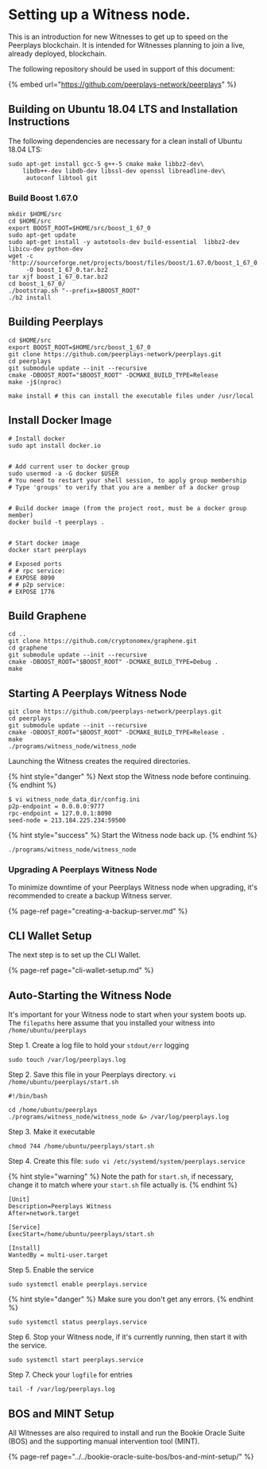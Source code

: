 # Setting up a Witness node.

This is an introduction for new Witnesses to get up to speed on the Peerplays blockchain. It is intended for Witnesses planning to join a live, already deployed, blockchain.

The following repository should be used in support of this document:

{% embed url="https://github.com/peerplays-network/peerplays" %}

## Building on Ubuntu 18.04 LTS and Installation Instructions

The following dependencies are necessary for a clean install of Ubuntu 18.04 LTS:

```text
sudo apt-get install gcc-5 g++-5 cmake make libbz2-dev\
    libdb++-dev libdb-dev libssl-dev openssl libreadline-dev\
     autoconf libtool git
```

### Build Boost 1.67.0

```text
mkdir $HOME/src
cd $HOME/src
export BOOST_ROOT=$HOME/src/boost_1_67_0
sudo apt-get update
sudo apt-get install -y autotools-dev build-essential  libbz2-dev libicu-dev python-dev
wget -c 'http://sourceforge.net/projects/boost/files/boost/1.67.0/boost_1_67_0.tar.bz2/download'\
     -O boost_1_67_0.tar.bz2
tar xjf boost_1_67_0.tar.bz2
cd boost_1_67_0/
./bootstrap.sh "--prefix=$BOOST_ROOT"
./b2 install
```

## Building Peerplays

```text
cd $HOME/src
export BOOST_ROOT=$HOME/src/boost_1_67_0
git clone https://github.com/peerplays-network/peerplays.git
cd peerplays
git submodule update --init --recursive
cmake -DBOOST_ROOT="$BOOST_ROOT" -DCMAKE_BUILD_TYPE=Release
make -j$(nproc)

make install # this can install the executable files under /usr/local
```

## Install Docker Image

```text
# Install docker
sudo apt install docker.io


# Add current user to docker group
sudo usermod -a -G docker $USER
# You need to restart your shell session, to apply group membership
# Type 'groups' to verify that you are a member of a docker group


# Build docker image (from the project root, must be a docker group member)
docker build -t peerplays .


# Start docker image
docker start peerplays

# Exposed ports
# # rpc service:
# EXPOSE 8090
# # p2p service:
# EXPOSE 1776
```

## Build Graphene

```text
cd ..
git clone https://github.com/cryptonomex/graphene.git
cd graphene
git submodule update --init --recursive
cmake -DBOOST_ROOT="$BOOST_ROOT" -DCMAKE_BUILD_TYPE=Debug .
make 
```

## Starting A Peerplays Witness Node

```text
git clone https://github.com/peerplays-network/peerplays.git
cd peerplays
git submodule update --init --recursive
cmake -DBOOST_ROOT="$BOOST_ROOT" -DCMAKE_BUILD_TYPE=Release .
make
./programs/witness_node/witness_node
```

Launching the Witness creates the required directories. 

{% hint style="danger" %}
Next stop the Witness node before continuing.
{% endhint %}

```text
$ vi witness_node_data_dir/config.ini
p2p-endpoint = 0.0.0.0:9777
rpc-endpoint = 127.0.0.1:8090
seed-node = 213.184.225.234:59500
```

{% hint style="success" %}
Start the Witness node back up.
{% endhint %}

```text
./programs/witness_node/witness_node
```

### Upgrading A Peerplays Witness Node

To minimize downtime of your Peerplays Witness node when upgrading, it's recommended to create a backup Witness server.

{% page-ref page="creating-a-backup-server.md" %}

## CLI Wallet Setup

The next step is to set up the CLI Wallet.

{% page-ref page="cli-wallet-setup.md" %}

## Auto-Starting the Witness Node

It's important for your Witness node to start when your system boots up. The `filepaths` here assume that you installed your witness into `/home/ubuntu/peerplays`

Step 1. Create a log file to hold your `stdout/err` logging

```text
sudo touch /var/log/peerplays.log
```

Step 2. Save this file in your Peerplays directory. `vi /home/ubuntu/peerplays/start.sh`

```text
#!/bin/bash

cd /home/ubuntu/peerplays
./programs/witness_node/witness_node &> /var/log/peerplays.log
```

Step 3. Make it executable

```text
chmod 744 /home/ubuntu/peerplays/start.sh
```

Step 4. Create this file: `sudo vi /etc/systemd/system/peerplays.service` 

{% hint style="warning" %}
Note the path for `start.sh`, if necessary, change it to match where your `start.sh` file actually is.
{% endhint %}

```text
[Unit]
Description=Peerplays Witness
After=network.target

[Service]
ExecStart=/home/ubuntu/peerplays/start.sh

[Install]
WantedBy = multi-user.target
```

Step 5. Enable the service

```text
sudo systemctl enable peerplays.service
```

{% hint style="danger" %}
Make sure you don't get any errors.
{% endhint %}

```text
sudo systemctl status peerplays.service
```

Step 6. Stop your Witness node, if it's currently running, then start it with the service.

```text
sudo systemctl start peerplays.service
```

Step 7. Check your `logfile` for entries

```text
tail -f /var/log/peerplays.log
```

## BOS and MINT Setup

All Witnesses are also required to install and run the Bookie Oracle Suite \(BOS\) and the supporting manual intervention tool \(MINT\).

{% page-ref page="../../bookie-oracle-suite-bos/bos-and-mint-setup/" %}



